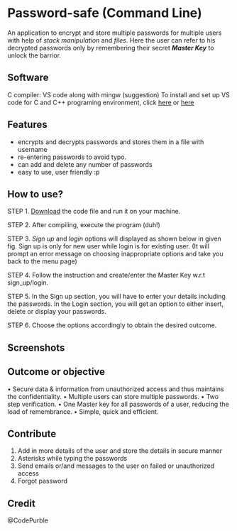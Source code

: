 # Password-safe (Command Line)
An application to encrypt and store multiple passwords for multiple users with help of _stack manipulation_ and _files_.
Here the user can refer to his decrypted passwords only by remembering their secret _**Master Key**_ to unlock the barrior. 

## Software
C compiler: VS code along with mingw (suggestion)
To install and set up VS code for C and C++ programing environment, click [here](https://www.youtube.com/watch?v=9xCskNFVt2c&t=725s) or [here](https://www.youtube.com/watch?v=VBb0Z0e8szw)

## Features
- encrypts and decrypts passwords and stores them in a file with username
- re-entering passwords to avoid typo.
- can add and delete any number of passwords
- easy to use, user friendly :p

## How to use?
STEP 1. [Download](https://github.com/AnkitaTandon/Password-safe/blob/master/pwd_safe.c) the code file and run it on your machine.  

STEP 2. After compiling, execute the program (duh!)

STEP 3. _Sign up_ and _login_ options will displayed as shown below in given fig.
        Sign up is only for new user while login is for existing user.
        (It will prompt an error message on choosing inappropriate options and take you back to the menu page)
        
STEP 4. Follow the instruction and create/enter the Master Key w.r.t sign_up/login.

STEP 5. In the Sign up section, you will have to enter your details including the passwords.
        In the Login section, you will get an option to either insert, delete or display your passwords.
        
STEP 6. Choose the options accordingly to obtain the desired outcome.
        
## Screenshots

## Outcome or objective
•	Secure data & information from unauthorized access and thus maintains the confidentiality.
•	Multiple users can store multiple passwords.
• Two step verification.
•	One Master key for all passwords of a user, reducing the load of remembrance.
•	Simple, quick and efficient. 

## Contribute
1. Add in more details of the user and store the details in secure manner
2. Asterisks while typing the passwords
3. Send emails or/and messages to the user on failed or unauthorized access
4. Forgot password

## Credit
@CodePurble

